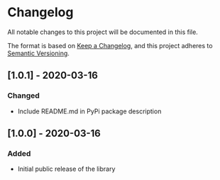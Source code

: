# Changelog
All notable changes to this project will be documented in this file.

The format is based on [Keep a Changelog](https://keepachangelog.com/en/1.0.0/),
and this project adheres to [Semantic Versioning](https://semver.org/spec/v2.0.0.html).

## [1.0.1] - 2020-03-16
### Changed
- Include README.md in PyPi package description

## [1.0.0] - 2020-03-16
### Added
- Initial public release of the library
